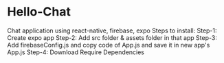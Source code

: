 # Hello-Chat
Chat application using react-native, firebase, expo
Steps to install:
Step-1: Create expo app
Step-2: Add src folder & assets folder in that app
Step-3: Add firebaseConfig.js and copy code of App.js and save it in new app's App.js
Step-4: Download Require Dependencies
